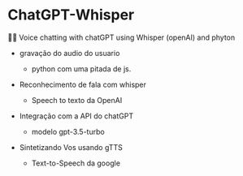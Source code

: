 # ChatGPT-Whisper
📓🔗 Voice chatting with chatGPT using Whisper (openAI) and phyton

* gravação do audio do usuario
   * python com uma pitada de js.

* Reconhecimento de fala com whisper
    * Speech to texto da OpenAI
  
* Integração com a API do chatGPT
  * modelo gpt-3.5-turbo 

* Sintetizando Vos usando gTTS
   *  Text-to-Speech da google


